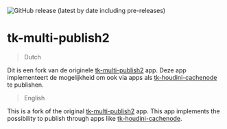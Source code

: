 ![GitHub release (latest by date including pre-releases)](https://img.shields.io/github/v/release/nfa-vfxim/tk-multi-publish2?include_prereleases)

# tk-multi-publish2

>Dutch

Dit is een fork van de originele [tk-multi-publish2](https://github.com/shotgunsoftware/tk-multi-publish2) app. Deze app implementeert de mogelijkheid om ook via apps als [tk-houdini-cachenode](https://github.com/nfa-vfxim/tk-houdini-cachenode) te publishen.

>English

This is a fork of the original [tk-multi-publish2](https://github.com/shotgunsoftware/tk-multi-publish2) app. This app implements the possibility to publish through apps like [tk-houdini-cachenode](https://github.com/nfa-vfxim/tk-houdini-cachenode).
